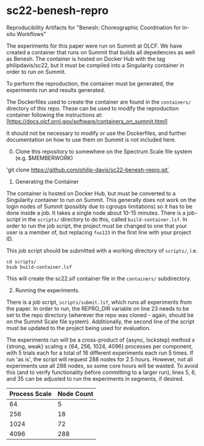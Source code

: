 # sc22-benesh-repro
Reproducibility Artifacts for "Benesh: Choreographic Coordination for In-situ Workflows"

The experiments for this paper were run on Summit at OLCF. We have created a container that runs on Summit that builds all depedencies as well as Benesh. The container is hosted on Docker Hub with the tag philipdavis/sc22, but it must be compiled into a Singularity container in order to run on Summit.

To perform the reproduction, the container must be generated, the experiments run and results generated.

The Dockerfiles used to create the container are found in the `containers/` directory of this repo. These can be used to modify the reproduction container following the instructions at:
[https://docs.olcf.ornl.gov/software/containers_on_summit.html]

It should not be necessary to modify or use the Dockerfiles, and further documentation on how to use them on Summit is not included here.

0. Clone this repository to somewhere on the Spectrum Scale file system (e.g. $MEMBERWORK)

'git clone https://github.com/philip-davis/sc22-benesh-repro.git`

1. Generating the Container

The container is hosted on Docker Hub, but must be converted to a Singularity container to run on Summit. This generally does not work on the login nodes of Summit (possibly due to cgroups limitations) so it has to be done inside a job. It takes a single node about 10-15 minutes. There is a job-script in the `scripts/` directory to do this, called `build-container.lsf`. In order to run the job script, the project must be changed to one that your user is a member of, but replacing `fus123` in the first line with your project ID.

This job script should be submitted with a working directory of `scripts/`, i.e.

```
cd scripts/
bsub build-container.lsf
```

This will create the sc22.sif container file in the `containers/` subdirectory.

2. Running the experiments.

There is a job script, `scripts/submit.lsf`, which runs all experiments from the paper. In order to run, the REPRO_DIR variable on line 23 needs to be set to the repo directory (wherever the repo was cloned - again, should be on the Summit Scale file system). Additionally, the second line of the script must be updated to the project being used for evaluation.

The experiments run will be a cross-product of {async, lockstep} method x {strong, weak} scaling x {64, 256, 1024, 4096} processes per component, with 5 trials each for a total of 16 different experiments each run 5 times. If run 'as is', the script will request 288 nodes for 2.5 hours. However, not all experiments use all 288 nodes, so some core hours will be wasted. To avoid this (and to verify functionality before committing to a larger run), lines 5, 6, and 35 can be adjusted to run the experiments in segments, if desired.

| Process Scale | Node Count |
| ----------- | ----------- |
| 64 | 5 |
| 256 | 18 |
| 1024 | 72 |
| 4096 | 288 | 
